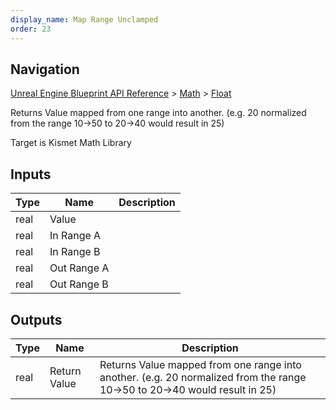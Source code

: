 ```yaml
---
display_name: Map Range Unclamped
order: 23
---
```

## Navigation

[Unreal Engine Blueprint API Reference](https://dev.epicgames.com/documentation/en-us/unreal-engine/BlueprintAPI) > [Math](https://dev.epicgames.com/documentation/en-us/unreal-engine/BlueprintAPI/Math) > [Float](https://dev.epicgames.com/documentation/en-us/unreal-engine/BlueprintAPI/Math/Float)

Returns Value mapped from one range into another. (e.g. 20 normalized from the range 10->50 to 20->40 would result in 25)

Target is Kismet Math Library

## Inputs

| Type | Name | Description |
| --- | --- | --- |
| real | Value |  |
| real | In Range A |  |
| real | In Range B |  |
| real | Out Range A |  |
| real | Out Range B |  |

## Outputs

| Type | Name | Description |
| --- | --- | --- |
| real | Return Value | Returns Value mapped from one range into another. (e.g. 20 normalized from the range 10->50 to 20->40 would result in 25) |
